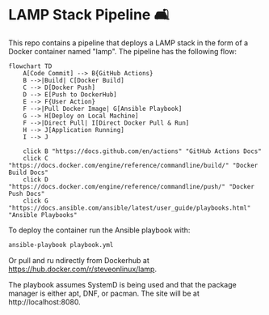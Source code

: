 # LAMP Stack Pipeline 🛋️

This repo contains a pipeline that deploys a LAMP stack in the form of a Docker container named "lamp". The pipeline has the following flow:

```mermaid
flowchart TD
    A[Code Commit] --> B{GitHub Actions}
    B -->|Build| C[Docker Build]
    C --> D[Docker Push]
    D --> E[Push to DockerHub]
    E --> F{User Action}
    F -->|Pull Docker Image| G[Ansible Playbook]
    G --> H[Deploy on Local Machine]
    F -->|Direct Pull| I[Direct Docker Pull & Run]
    H --> J[Application Running]
    I --> J

    click B "https://docs.github.com/en/actions" "GitHub Actions Docs"
    click C "https://docs.docker.com/engine/reference/commandline/build/" "Docker Build Docs"
    click D "https://docs.docker.com/engine/reference/commandline/push/" "Docker Push Docs"
    click G "https://docs.ansible.com/ansible/latest/user_guide/playbooks.html" "Ansible Playbooks"
```


To deploy the container run the Ansible playbook with:
```bash 
ansible-playbook playbook.yml
```
Or pull and ru ndirectly from Dockerhub at https://hub.docker.com/r/steveonlinux/lamp.

The playbook assumes SystemD is being used and that the package manager is either apt, DNF, or pacman. The site will be at http://localhost:8080. 
